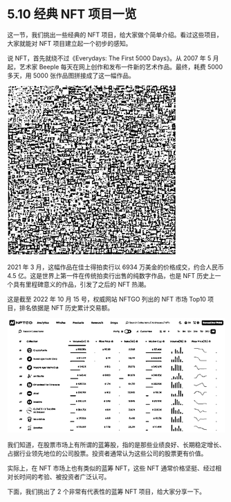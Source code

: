 # 5.10 经典 NFT 项目一览

这一节，我们挑出一些经典的 NFT 项目，给大家做个简单介绍。看过这些项目，大家就能对 NFT 项目建立起一个初步的感知。

说 NFT，首先就绕不过《Everydays: The First 5000 Days》。从 2007 年 5 月起，艺术家 Beeple 每天在网上创作和发布一件新的艺术作品。最终，耗费 5000 多天，用 5000 张作品图拼接成了这一幅作品。

![](img/132171cbeca14172b38d5cc39851c659.png)

2021 年 3 月，这幅作品在佳士得拍卖行以 6934 万美金的价格成交，约合人民币 4.5 亿。这是世界上第一件在传统拍卖行出售的纯数字作品，也是 NFT 历史上一个具有里程碑意义的作品，引发了之后的 NFT 热潮。

这是截至 2022 年 10 月 15 号，权威网站 NFTGO 列出的 NFT 市场 Top10 项目，排名依据是 NFT 历史累计交易额。

![](img/4030ccfb8082a9188f44de243974cc1e.png)

我们知道，在股票市场上有所谓的蓝筹股，指的是那些业绩良好、长期稳定增长、占据行业领先地位的公司股票。投资者通常认为这些公司的股票更有价值。

实际上，在 NFT 市场上也有类似的蓝筹 NFT，这些 NFT 通常价格坚挺、经过相对长时间的考验、被投资者广泛认可。

下面，我们挑出了 2 个非常有代表性的蓝筹 NFT 项目，给大家分享一下。